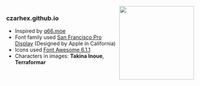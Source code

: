 <img src="https://64.media.tumblr.com/68558cba9ad383390d7701cb93d1a9ba/e46a72eb03e42cef-5e/s1280x1920/f22d19299956b3227c1cb447f59d8a98f902ec26.png" align="right" width="200">
<h3>czarhex.github.io</h3>

- Inspired by [q66.moe](https://q66.moe/)
- Font family used [San Francisco Pro Display](https://developer.apple.com/fonts/) (Designed by Apple in California)
- Icons used [Font Awesome 6.1.1](https://fontawesome.com/icons)
- Characters in images: **Takina Inoue**, **Terraformar**
